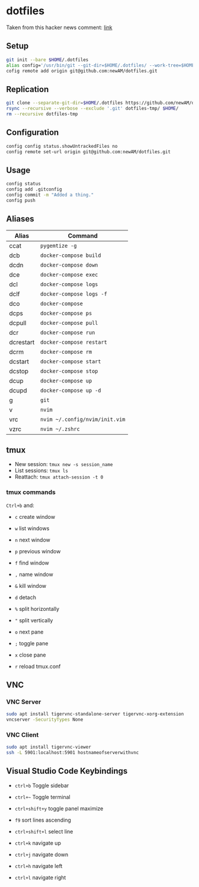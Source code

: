 # dotfiles
Taken from this hacker news comment: [link](https://news.ycombinator.com/item?id=11070797)

## Setup
```bash
git init --bare $HOME/.dotfiles
alias config='/usr/bin/git --git-dir=$HOME/.dotfiles/ --work-tree=$HOME'
cofig remote add origin git@github.com:newAM/dotfiles.git
```

## Replication
```bash
git clone --separate-git-dir=$HOME/.dotfiles https://github.com/newAM/dotfiles.git dotfiles-tmp
rsync --recursive --verbose --exclude '.git' dotfiles-tmp/ $HOME/
rm --recursive dotfiles-tmp
```

## Configuration
```bash
config config status.showUntrackedFiles no
config remote set-url origin git@github.com:newAM/dotfiles.git
```

## Usage
```bash
config status
config add .gitconfig
config commit -m "Added a thing."
config push
```

## Aliases
| Alias     | Command                        |
|-----------|--------------------------------|
| ccat      | `pygemtize -g`                 |
| dcb       | `docker-compose build`         |
| dcdn      | `docker-compose down`          |
| dce       | `docker-compose exec`          |
| dcl       | `docker-compose logs`          |
| dclf      | `docker-compose logs -f`       |
| dco       | `docker-compose`               |
| dcps      | `docker-compose ps`            |
| dcpull    | `docker-compose pull`          |
| dcr       | `docker-compose run`           |
| dcrestart | `docker-compose restart`       |
| dcrm      | `docker-compose rm`            |
| dcstart   | `docker-compose start`         |
| dcstop    | `docker-compose stop`          |
| dcup      | `docker-compose up`            |
| dcupd     | `docker-compose up -d`         |
| g         | `git`                          |
| v         | `nvim`                         |
| vrc       | `nvim ~/.config/nvim/init.vim` |
| vzrc      | `nvim ~/.zshrc`                |

## tmux
* New session: `tmux new -s session_name`
* List sessions: `tmux ls`
* Reattach: `tmux attach-session -t 0`

### tmux commands
`Ctrl+b` and:

* `c` create window
* `w` list windows
* `n` next window
* `p` previous window
* `f` find window
* `,`  name window
* `&`  kill window

* `d` detach
* `%` split horizontally
* `"` split vertically
* `o` next pane
* `;` toggle pane
* `x` close pane
* `r` reload tmux.conf

## VNC
### VNC Server
```bash
sudo apt install tigervnc-standalone-server tigervnc-xorg-extension
vncserver -SecurityTypes None
```

### VNC Client
```bash
sudo apt install tigervnc-viewer
ssh -L 5901:localhost:5901 hostnameofserverwithvnc
```

## Visual Studio Code Keybindings

* `ctrl+b` Toggle sidebar
* `ctrl+~` Toggle terminal

* `ctrl+shift+y` toggle panel maximize
* `f9` sort lines ascending
* `ctrl+shift+l` select line
* `ctrl+k` navigate up
* `ctrl+j` navigate down
* `ctrl+h` navigate left
* `ctrl+l` navigate right
